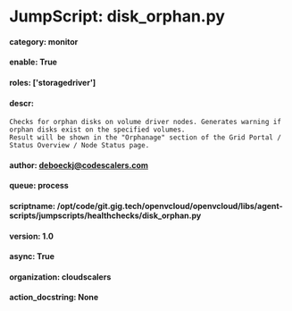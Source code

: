 
# JumpScript: disk_orphan.py
        
#### category: monitor
#### enable: True
#### roles: ['storagedriver']
#### descr: 
```
Checks for orphan disks on volume driver nodes. Generates warning if orphan disks exist on the specified volumes.
Result will be shown in the "Orphanage" section of the Grid Portal / Status Overview / Node Status page.

```
#### author: deboeckj@codescalers.com
#### queue: process
#### scriptname: /opt/code/git.gig.tech/openvcloud/openvcloud/libs/agent-scripts/jumpscripts/healthchecks/disk_orphan.py
#### version: 1.0
#### async: True
#### organization: cloudscalers
#### action_docstring: None